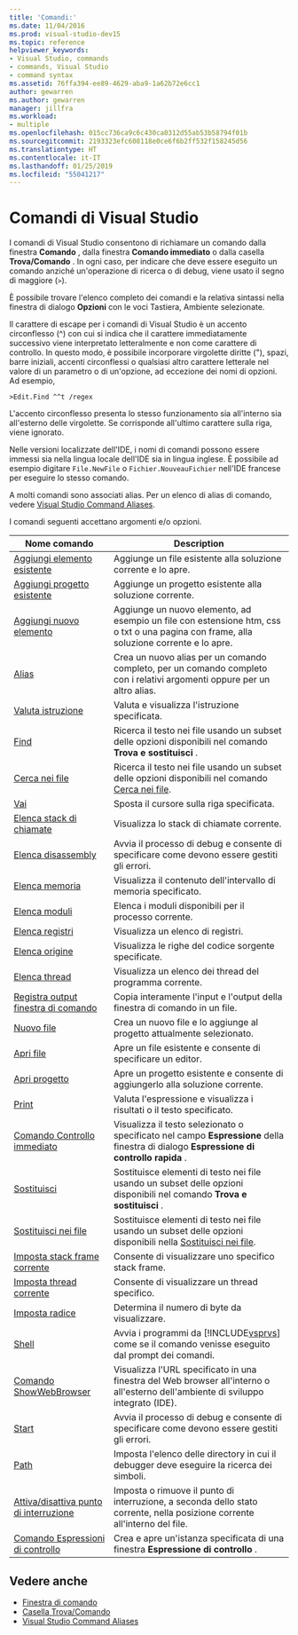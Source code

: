 ```yaml
---
title: 'Comandi:'
ms.date: 11/04/2016
ms.prod: visual-studio-dev15
ms.topic: reference
helpviewer_keywords:
- Visual Studio, commands
- commands, Visual Studio
- command syntax
ms.assetid: 76ffa394-ee89-4629-aba9-1a62b72e6cc1
author: gewarren
ms.author: gewarren
manager: jillfra
ms.workload:
- multiple
ms.openlocfilehash: 015cc736ca9c6c430ca0312d55ab53b58794f01b
ms.sourcegitcommit: 2193323efc608118e0ce6f6b2ff532f158245d56
ms.translationtype: HT
ms.contentlocale: it-IT
ms.lasthandoff: 01/25/2019
ms.locfileid: "55041217"
---
```

# <a name="visual-studio-commands"></a>Comandi di Visual Studio

I comandi di Visual Studio consentono di richiamare un comando dalla finestra **Comando** , dalla finestra **Comando immediato** o dalla casella **Trova/Comando** . In ogni caso, per indicare che deve essere eseguito un comando anziché un'operazione di ricerca o di debug, viene usato il segno di maggiore (`>`).

È possibile trovare l'elenco completo dei comandi e la relativa sintassi nella finestra di dialogo **Opzioni** con le voci Tastiera, Ambiente selezionate.

Il carattere di escape per i comandi di Visual Studio è un accento circonflesso (^) con cui si indica che il carattere immediatamente successivo viene interpretato letteralmente e non come carattere di controllo. In questo modo, è possibile incorporare virgolette diritte ("), spazi, barre iniziali, accenti circonflessi o qualsiasi altro carattere letterale nel valore di un parametro o di un'opzione, ad eccezione dei nomi di opzioni. Ad esempio,

```
>Edit.Find ^^t /regex
```

L'accento circonflesso presenta lo stesso funzionamento sia all'interno sia all'esterno delle virgolette. Se corrisponde all'ultimo carattere sulla riga, viene ignorato.

Nelle versioni localizzate dell'IDE, i nomi di comandi possono essere immessi sia nella lingua locale dell'IDE sia in lingua inglese. È possibile ad esempio digitare `File.NewFile` o `Fichier.NouveauFichier` nell'IDE francese per eseguire lo stesso comando.

A molti comandi sono associati alias. Per un elenco di alias di comando, vedere [Visual Studio Command Aliases](../../ide/reference/visual-studio-command-aliases.md).

I comandi seguenti accettano argomenti e/o opzioni.

| Nome comando | Description |
| - | - |
| [Aggiungi elemento esistente](../../ide/reference/add-existing-item-command.md) | Aggiunge un file esistente alla soluzione corrente e lo apre. |
| [Aggiungi progetto esistente](../../ide/reference/add-existing-project-command.md) | Aggiunge un progetto esistente alla soluzione corrente. |
| [Aggiungi nuovo elemento](../../ide/reference/add-new-item-command.md) | Aggiunge un nuovo elemento, ad esempio un file con estensione htm, css o txt o una pagina con frame, alla soluzione corrente e lo apre. |
| [Alias](../../ide/reference/alias-command.md) | Crea un nuovo alias per un comando completo, per un comando completo con i relativi argomenti oppure per un altro alias. |
| [Valuta istruzione](../../ide/reference/evaluate-statement-command.md) | Valuta e visualizza l'istruzione specificata. |
| [Find](../../ide/reference/find-command.md) | Ricerca il testo nei file usando un subset delle opzioni disponibili nel comando **Trova e sostituisci** . |
| [Cerca nei file](../../ide/reference/find-in-files-command.md) | Ricerca il testo nei file usando un subset delle opzioni disponibili nel comando [Cerca nei file](../../ide/find-in-files.md). |
| [Vai](../../ide/reference/go-to-command.md) | Sposta il cursore sulla riga specificata. |
| [Elenca stack di chiamate](../../ide/reference/list-call-stack-command.md) | Visualizza lo stack di chiamate corrente. |
| [Elenca disassembly](../../ide/reference/list-disassembly-command.md) | Avvia il processo di debug e consente di specificare come devono essere gestiti gli errori. |
| [Elenca memoria](../../ide/reference/list-memory-command.md) | Visualizza il contenuto dell'intervallo di memoria specificato. |
| [Elenca moduli](../../ide/reference/list-modules-command.md) | Elenca i moduli disponibili per il processo corrente. |
| [Elenca registri](../../ide/reference/list-registers-command.md) | Visualizza un elenco di registri. |
| [Elenca origine](../../ide/reference/list-source-command.md) | Visualizza le righe del codice sorgente specificate. |
| [Elenca thread](../../ide/reference/list-threads-command.md) | Visualizza un elenco dei thread del programma corrente. |
| [Registra output finestra di comando](../../ide/reference/log-command-window-output-command.md) | Copia interamente l'input e l'output della finestra di comando in un file. |
| [Nuovo file](../../ide/reference/new-file-command.md) | Crea un nuovo file e lo aggiunge al progetto attualmente selezionato. |
| [Apri file](../../ide/reference/open-file-command.md) | Apre un file esistente e consente di specificare un editor. |
| [Apri progetto](../../ide/reference/open-project-command.md) | Apre un progetto esistente e consente di aggiungerlo alla soluzione corrente. |
| [Print](../../ide/reference/print-command.md) | Valuta l'espressione e visualizza i risultati o il testo specificato. |
| [Comando Controllo immediato](../../ide/reference/quick-watch-command.md) | Visualizza il testo selezionato o specificato nel campo **Espressione** della finestra di dialogo **Espressione di controllo rapida** . |
| [Sostituisci](../../ide/reference/replace-command.md) | Sostituisce elementi di testo nei file usando un subset delle opzioni disponibili nel comando **Trova e sostituisci** . |
| [Sostituisci nei file](../../ide/reference/replace-in-files-command.md) | Sostituisce elementi di testo nei file usando un subset delle opzioni disponibili nella [Sostituisci nei file](../../ide/replace-in-files.md). |
| [Imposta stack frame corrente](../../ide/reference/set-current-stack-frame-command.md) | Consente di visualizzare uno specifico stack frame. |
| [Imposta thread corrente](../../ide/reference/set-current-thread-command.md) | Consente di visualizzare un thread specifico. |
| [Imposta radice](../../ide/reference/set-radix-command.md) | Determina il numero di byte da visualizzare. |
| [Shell](../../ide/reference/shell-command.md) | Avvia i programmi da [!INCLUDE[vsprvs](../../code-quality/includes/vsprvs_md.md)] come se il comando venisse eseguito dal prompt dei comandi. |
| [Comando ShowWebBrowser](../../ide/reference/showwebbrowser-command.md) | Visualizza l'URL specificato in una finestra del Web browser all'interno o all'esterno dell'ambiente di sviluppo integrato (IDE). |
| [Start](../../ide/reference/start-command.md) | Avvia il processo di debug e consente di specificare come devono essere gestiti gli errori. |
| [Path](../../ide/reference/symbol-path-command.md) | Imposta l'elenco delle directory in cui il debugger deve eseguire la ricerca dei simboli. |
| [Attiva/disattiva punto di interruzione](../../ide/reference/toggle-breakpoint-command.md) | Imposta o rimuove il punto di interruzione, a seconda dello stato corrente, nella posizione corrente all'interno del file. |
| [Comando Espressioni di controllo](../../ide/reference/watch-command.md) | Crea e apre un'istanza specificata di una finestra **Espressione di controllo** . |

## <a name="see-also"></a>Vedere anche

- [Finestra di comando](../../ide/reference/command-window.md)
- [Casella Trova/Comando](../../ide/find-command-box.md)
- [Visual Studio Command Aliases](../../ide/reference/visual-studio-command-aliases.md)